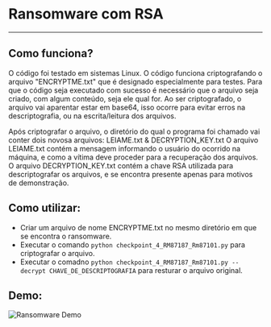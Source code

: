 # Ransomware com RSA
---

## Como funciona?
O código foi testado em sistemas Linux. O código funciona criptografando o arquivo "ENCRYPTME.txt" que é designado especialmente para testes.
Para que o código seja executado com sucesso é necessário que o arquivo seja criado, com algum conteúdo, seja ele qual for. Ao ser criptografado,
o arquivo vai aparentar estar em base64, isso ocorre para evitar erros na descriptografia, ou na escrita/leitura dos arquivos.

Após criptografar o arquivo, o diretório do qual o programa foi chamado vai conter dois novosa arquivos: LEIAME.txt & DECRYPTION_KEY.txt
O arquivo LEIAME.txt contém a mensagem informando o usuário do ocorrido na máquina, e como a vítima deve proceder para a recuperação dos arquivos.
O arquivo DECRYPTION_KEY.txt contém a chave RSA utilizada para descriptografar os arquivos, e se encontra presente apenas para motivos de demonstração.

## Como utilizar:
- Criar um arquivo de nome ENCRYPTME.txt no mesmo diretório em que se encontra o ransomware.
- Executar o comando `python checkpoint_4_RM87187_Rm87101.py` para criptografar o arquivo.
- Executar o comadno `python checkpoint_4_RM87187_Rm87101.py --decrypt CHAVE_DE_DESCRIPTOGRAFIA` para resturar o arquivo original.

## Demo:
![Ransomware Demo](https://youtu.be/N02dVkcRyx8)
